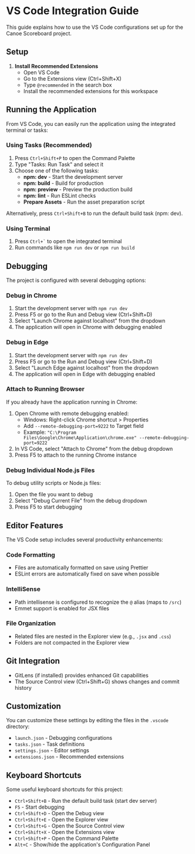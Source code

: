 # VS Code Integration Guide

This guide explains how to use the VS Code configurations set up for the Canoe Scoreboard project.

## Setup

1. **Install Recommended Extensions**
   - Open VS Code
   - Go to the Extensions view (Ctrl+Shift+X)
   - Type `@recommended` in the search box
   - Install the recommended extensions for this workspace

## Running the Application

From VS Code, you can easily run the application using the integrated terminal or tasks:

### Using Tasks (Recommended)

1. Press `Ctrl+Shift+P` to open the Command Palette
2. Type "Tasks: Run Task" and select it
3. Choose one of the following tasks:
   - **npm: dev** - Start the development server
   - **npm: build** - Build for production
   - **npm: preview** - Preview the production build
   - **npm: lint** - Run ESLint checks
   - **Prepare Assets** - Run the asset preparation script

Alternatively, press `Ctrl+Shift+B` to run the default build task (npm: dev).

### Using Terminal

1. Press `` Ctrl+` `` to open the integrated terminal
2. Run commands like `npm run dev` or `npm run build`

## Debugging

The project is configured with several debugging options:

### Debug in Chrome

1. Start the development server with `npm run dev`
2. Press F5 or go to the Run and Debug view (Ctrl+Shift+D)
3. Select "Launch Chrome against localhost" from the dropdown
4. The application will open in Chrome with debugging enabled

### Debug in Edge

1. Start the development server with `npm run dev`
2. Press F5 or go to the Run and Debug view (Ctrl+Shift+D)
3. Select "Launch Edge against localhost" from the dropdown
4. The application will open in Edge with debugging enabled

### Attach to Running Browser

If you already have the application running in Chrome:

1. Open Chrome with remote debugging enabled:
   - Windows: Right-click Chrome shortcut > Properties
   - Add `--remote-debugging-port=9222` to Target field
   - Example: `"C:\Program Files\Google\Chrome\Application\chrome.exe" --remote-debugging-port=9222`
2. In VS Code, select "Attach to Chrome" from the debug dropdown
3. Press F5 to attach to the running Chrome instance

### Debug Individual Node.js Files

To debug utility scripts or Node.js files:

1. Open the file you want to debug
2. Select "Debug Current File" from the debug dropdown
3. Press F5 to start debugging

## Editor Features

The VS Code setup includes several productivity enhancements:

### Code Formatting

- Files are automatically formatted on save using Prettier
- ESLint errors are automatically fixed on save when possible

### IntelliSense

- Path intellisense is configured to recognize the `@` alias (maps to `/src`)
- Emmet support is enabled for JSX files

### File Organization

- Related files are nested in the Explorer view (e.g., `.jsx` and `.css`)
- Folders are not compacted in the Explorer view

## Git Integration

- GitLens (if installed) provides enhanced Git capabilities
- The Source Control view (Ctrl+Shift+G) shows changes and commit history

## Customization

You can customize these settings by editing the files in the `.vscode` directory:

- `launch.json` - Debugging configurations
- `tasks.json` - Task definitions
- `settings.json` - Editor settings
- `extensions.json` - Recommended extensions

## Keyboard Shortcuts

Some useful keyboard shortcuts for this project:

- `Ctrl+Shift+B` - Run the default build task (start dev server)
- `F5` - Start debugging
- `Ctrl+Shift+D` - Open the Debug view
- `Ctrl+Shift+E` - Open the Explorer view
- `Ctrl+Shift+G` - Open the Source Control view
- `Ctrl+Shift+X` - Open the Extensions view
- `Ctrl+Shift+P` - Open the Command Palette
- `Alt+C` - Show/hide the application's Configuration Panel